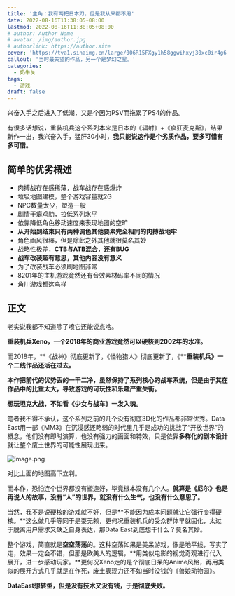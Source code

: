 ```yaml
---
title: '主角：我有两把日本刀，但是我从来都不用'
date: 2022-08-16T11:38:05+08:00
lastmod: 2022-08-16T11:38:05+08:00
# author: Author Name
# avatar: /img/author.jpg
# authorlink: https://author.site
cover: 'https://tva1.sinaimg.cn/large/006R15FXgy1h58ggwihxyj30xc0ir4g6.jpg'
callout: '当时最失望的作品，另一个是梦幻之星。'
categories:
  - 奶牛关
tags:
  - 游戏
draft: false
---
```


兴奋入手之后进入了低潮，又是个因为PSV而拖累了PS4的作品。

有很多话想说，重装机兵这个系列本来是日本的《辐射》+《疯狂麦克斯》，结果新作一出，我兴奋入手，猛肝30小时，**我只能说这作是个劣质作品，要多可惜有多可惜。**

## 简单的优劣概述

*   肉搏战存在感稀薄，战车战存在感爆炸
*   垃圾地图建模，整个游戏容量就2G
*   NPC数量太少，塑造一般
*   剧情干瘪鸡肋，拉低系列水平
*   依靠降低角色移动速度来表现地图的空旷
*   **从开始到结束只有两种调色其他要素完全相同的肉搏战地牢**
*   角色画风很棒，但是除此之外其他就很莫名其妙
*   战略性极差，**CTB与ATB混合，还有BUG**
*   **战车改装超有意思，其他内容没有意义**
*   为了改装战车必须刷地图非常
*   8201年的主机游戏竟然还有音效素材码率不同的情况
*   角川游戏都这鸟样

## 正文

老实说我都不知道除了喷它还能说点啥。

**重装机兵Xeno，一个2018年的商业游戏竟然可以硬核到2002年的水准。**

而2018年，**《战神》彻底更新了，《怪物猎人》彻底更新了，《****重装机兵》一个二线作品还活在过去。**

**本作把前代的优势丢的一干二净，虽然保持了系列核心的战车系统，但是由于其在作品中的比重太大，导致游戏的可玩性和乐趣严重失衡。**

**想玩坦克大战，不如看《少女与战车》一发入魂。**

笔者我不得不承认，这个系列之前的几个没有彻底3D化的作品都非常优秀。Data East用一部《MM3》在沉浸感还略弱的时代里几乎是成功的挑战了“开放世界”的概念，他们没有即时演算，也没有强力的画面和特效，只是依靠**多样化的剧本设计**就让整个废土世界的可能性展现出来。

![image.png](https://tva1.sinaimg.cn/large/006R15FXgy1h58gg6dou3j31040ru4qp.jpg)

对比上面的地图高下立判。

而本作，恐怕连个世界都没有塑造好，毕竟根本没有几个人。**就算是《尼尔》也是再说人的故事，没有“人”的世界，就没有什么生气，也没有什么意思了。**

当然，我不是说硬核的游戏就不好，但是**不能因为成本问题就让它强行变得硬核。**这么做几乎等同于是耍无赖，更何况重装机兵的受众群体早就固化，太过于脱离用户需求又缺乏自身表达，那Data East到底想干什么？莫名其妙。

整个游戏，简直就是**空空荡荡**的。这种空荡如果是美呆游戏，像是地平线，写实了走，效果一定会不错，但那是欧美人的逻辑，**用类似电影的视觉奇观进行代入展开，进一步感动玩家。**更何况Xeno走的是个彻底日呆的Anime风格，再用类似的展开方式几乎就是在作死，废土表现力还不如当时没钱的《兽娘动物园》。

**DataEast想转型，但是没有技术又没有钱，于是彻底失败。**
